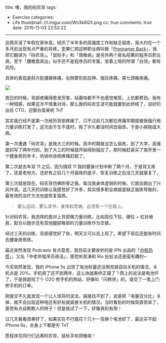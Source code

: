 title: 噢，我的码农背
tags:
  - Exercise
categories:
  - Life
thumbnail: //i.imgur.com/Wn3k6Q1l.png
cc: true
comments: true
date: 2015-11-03 22:52:22
---


这两天请了年假在家休息。经历了半年多的高强度工作和缺乏锻炼，我大约在一个多月前出现有点严重的背疼。歪果仁把这种职业病叫做「[Programer Back][1]」，我把它翻译为「码农背」。「鼠标手」和「颈椎病」是另外两个臭名昭著的程序员职业病，至于「腰椎盘突出」似乎还不是程序员的专属，坐着上班的所谓「白领」都有风险。

具体的表现是斜方肌僵硬疼痛，右侧菱形肌拉伸、按压疼痛，第七颈椎疼痛。

<!-- more -->

![](//i.imgur.com/Wn3k6Q1.png)

周日的时候，背部疼痛得愈发厉害，站着啥都不干也感觉难受，上炕都费劲。我有一种预感，如果这次不慎重对待，那么我的码农生涯可能就要到此终结了，说好的出任 CTO，迎娶白富美呢 TnT

其实我已经不是第一次经历背部疼痛了，只不过前几次都在疼痛早期就被我强行用力量训练打发了，这次由于生不逢时，拖了许久都没时间去锻炼，于是小病拖成大病。

第一次遭遇「码农背」是我大三的时候。高中时期就没怎么锻炼，到了大学，高强度的写了两年代码，到了大三的时候就开始得到报应了。那时候赶紧买了南开里一个健身房的年卡，吭哧吭哧把疼痛赶跑了。

第二次是去年双 11 之后，因为搞双 11 我的健身计划中断了两个月，于是背又疼了，还是老地方。还好有之前几个月锻炼的底子，恢复训练之后没几天就康复了。

第三次就是现在。码农背仿佛附骨之锥，每当我身体虚弱的时候，它就会跑出了兴风作浪。这几天的训练让我感觉好了许多，其实很多职业病就是缺乏锻炼导致的，最有效的治疗方法也是恢复锻炼。

> 要么运动，要么读书，身体和灵魂，必须有一个在路上。

针对码农背，我选择的是对上背部做力量训练，比如高位下拉，硬拉 + 杠铃耸肩，配合以跑步还有其他腿部臀部的力量训练作为交替。

经过三天的训练，背部感觉好了些，明天又可以去上班了。希望下班后还能有时间去健身房练练。

最近突然发现 Podcasts 有点意思，我目前主要收听的是 IPN 出品的「[内核恐慌][2]」，又名「中老年程序员夜话」，感觉听吴涛和 Rio 扯扯淡还是蛮有趣的~

今天突然发现，我的 iPhone 5s 出现了电池标量还没用完就自动关机的情况，关机点是 20%。手机用了还不到两年，这么快就寿终正寝了？网上的说法是电池坏了，于是我就找了个 O2O 修手机的网站，好像叫「闪修侠」的，提交了一笔上门修手机的订单。

刚提交不久就发现一个让人惊异的说法，链接找不到了，说是把「电量百分比」关掉，就不会出现这种电还有好些就直接关机的情况。当时看到的时候简直惊呆了，感觉有点自欺欺人的样子！但是我试了一下，好像真的有用！

过几天看看效果好了，如果实在不行就花个几十一百换个电池好了，最近买不起 iPhone 6s，全身上下都是穷 TnT

愿程序员同行们远离码农背、鼠标手和颈椎病！

[1]: http://www.hanselman.com/blog/TheComputerBackPainAndTheProgrammer.aspx
[2]: https://ipn.li/kernelpanic/

